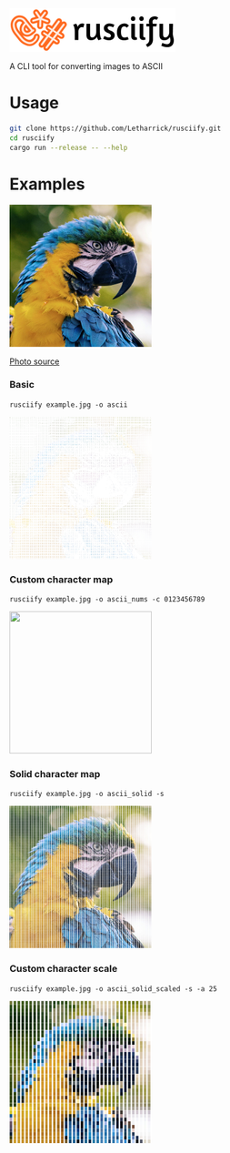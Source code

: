 <img src="./meta/logo.png" width="292" height="76">

A CLI tool for converting images to ASCII

# Usage
```bash
git clone https://github.com/Letharrick/rusciify.git
cd rusciify
cargo run --release -- --help
```

# Examples
<img src="./examples/image.jpg" width="250" height="250">

[Photo source](https://unsplash.com/photos/lylCw4zcA7I)
<br/>

### Basic
```
rusciify example.jpg -o ascii
```
<img src="./examples/ascii.png" width="250" height="250">

### Custom character map
```
rusciify example.jpg -o ascii_nums -c 0123456789
```
<img src="./examples/ascii_nums.png" width="250" height="250">

### Solid character map
```
rusciify example.jpg -o ascii_solid -s
```
<img src="./examples/ascii_solid.png" width="250" height="250">

### Custom character scale
```
rusciify example.jpg -o ascii_solid_scaled -s -a 25
```
<img src="./examples/ascii_solid_scaled.png" width="250" height="250">